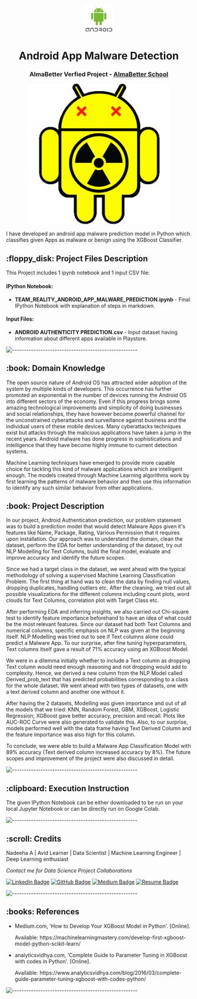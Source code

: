 <p align="center"> 
  <img src="img/android-logo-transparent-png-svg-vector-2.png" alt="Android Logo" width="80px" height="80px">
</p>
<h1 align="center"> Android App Malware Detection </h1>
<h3 align="center"> AlmaBetter Verfied Project - <a href="https://www.almabetter.com/"> AlmaBetter School </a> </h5>

<p align="center"> 
<img src="gif/android_malware_by_deiby_ybied-d3jae40.gif" alt="Animated gif Android Malware" height="382px">
</p>

<p>I have developed an android app malware prediction model in Python which classifies given Apps as malware or benign using the XGBoost Classifier.</p>

<h2> :floppy_disk: Project Files Description</h2>

<p>This Project includes 1 ipynb notebook and 1 input CSV file:</p>
<h4>IPython Notebook:</h4>
<ul>
  <li><b>TEAM_REALITY_ANDROID_APP_MALWARE_PREDICTION.ipynb</b> - Final IPython Notebook with explanation of steps in markdown.</li>
  
</ul>

<h4>Input Files:</h4>
<ul>
  <li><b>ANDROID AUTHENTICITY PREDICTION.csv</b> - Input dataset having information about different apps available in Playstore.</li>
  
</ul>



![-----------------------------------------------------](https://raw.githubusercontent.com/andreasbm/readme/master/assets/lines/rainbow.png)

<h2> :book: Domain Knowledge</h2>

<p>The open source nature of Android OS has attracted wider adoption of the system by multiple kinds of developers. This occurrence has further promoted an exponential in the number of devices running the Android OS into different sectors of the economy. Even if this progress brings some amazing technological improvements and simplicity of doing businesses and social relationships, they have however become powerful channel for the unconstrained cyberattacks and surveillance against business and the individual users of these mobile devices. Many cyberattacks techniques exist but attacks through the malicious applications have taken a jump in the recent years. Android malware has done progress in sophistications and intelligence that they have become highly immune to current detection systems. 

Machine Learning techniques have emerged to provide more capable choice for tackling this kind of malware applications which are intelligent enough. The models created through Machine Learning algorithms work by first learning the patterns of malware behavior and then use this information to identify any such similar behavior from other applications. 
</p>

<h2> :book: Project Description</h2>

<p>In our project, Android Authentication prediction, our problem statement was to build a prediction model that would detect Malware Apps given it's features like Name, Package, Rating, Various Permission that it requires upon installation. Our approach was to understand the domain, clean the dataset, perform the EDA for better understanding of the dataset, try out NLP Modelling for Text Columns, build the final model, evaluate and improve accuracy and  identify the future scopes.

Since we had a target class in the dataset, we went ahead with the typical methodology of solving a supervised Machine Learning Classification Problem. The first thing at hand was to clean the data by finding null values, dropping duplicates, handling outliers etc. After the cleaning, we tried out all possible visualizations for the different columns including count plots, word clouds for Text Columns, correlation plot with Target Class etc. 

After performing EDA and inferring insights, we also carried out Chi-square test to identify feature importance beforehand to have an idea of what could be the most relevant features. Since our dataset had both Text Columns and numerical columns, specific emphasis on NLP was given at the beginning itself. NLP Modelling was tried out to see if Text columns alone could predict a Malware App. To our surprise, after fine tuning hyperparameters, Text columns itself gave a result of 71% accuracy using an XGBoost Model. 

We were in a dilemma initially whether to include a Text column as dropping Text column would need enough reasoning and not dropping would add to complexity. Hence, we derived a new column from the NLP Model called Derived_prob_text that has predicted probabilities corresponding to a class for the whole dataset. We went ahead with two types of datasets, one with a text derived column and another one without it.

After having the 2 datasets, Modelling was given importance and out of all the models that we tried: KNN, Random Forest, GBM, XGBoost, Logistic Regression; XGBoost gave better accuracy, precision and recall. Plots like AUC-ROC Curve were also generated to validate this. Also, to our surprise, models performed well with the data frame having Text Derived Column and the feature importance was also high for this column.

To conclude, we were able to build a Malware App Classification Model with 89% accuracy (Text derived column increased accuracy by 8%). The future scopes and improvement of the project were also discussed in detail.
 
</p>

![-----------------------------------------------------](https://raw.githubusercontent.com/andreasbm/readme/master/assets/lines/rainbow.png)

<h2> :clipboard: Execution Instruction</h2>

<p>The given IPython Notebook can be either downloaded to be run on your local Jupyter Notebook or can be directly run on Google Colab.</p>


![-----------------------------------------------------](https://raw.githubusercontent.com/andreasbm/readme/master/assets/lines/rainbow.png)

<!-- CREDITS -->
<h2 id="credits"> :scroll: Credits</h2>

 Nadeeha A | Avid Learner | Data Scientist | Machine Learning Engineer | Deep Learning enthusiast

<p> <i> Contact me for Data Science Project Collaborations</i></p>


[![LinkedIn Badge](https://img.shields.io/badge/LinkedIn-0077B5?style=for-the-badge&logo=linkedin&logoColor=white)](https://www.linkedin.com/in/nadeeha-salam/)
[![GitHub Badge](https://img.shields.io/badge/GitHub-100000?style=for-the-badge&logo=github&logoColor=white)](https://github.com/nadeeha/)
[![Medium Badge](https://img.shields.io/badge/Medium-1DA1F2?style=for-the-badge&logo=medium&logoColor=white)](https://nadeehasalam.medium.com/)
[![Resume Badge](https://img.shields.io/badge/resume-0077B5?style=for-the-badge&logo=resume&logoColor=white)](https://drive.google.com/file/d/1r4EeJQC1L90OQMseyxWXhBiRyYT7Sdfb/view?usp=sharing)


![-----------------------------------------------------](https://raw.githubusercontent.com/andreasbm/readme/master/assets/lines/rainbow.png)
<h2> :books: References</h2>
<ul>
  <li><p>Medium.com, 'How to Develop Your XGBoost Model in Python'. [Online].</p>
      <p>Available: https://machinelearningmastery.com/develop-first-xgboost-model-python-scikit-learn/</p>
  </li>
  <li><p>analyticsvidhya.com, 'Complete Guide to Parameter Tuning in XGBoost with codes in Python'. [Online].</p>
      <p>Available: https://www.analyticsvidhya.com/blog/2016/03/complete-guide-parameter-tuning-xgboost-with-codes-python/</p>
  </li>
  
</ul>

![-----------------------------------------------------](https://raw.githubusercontent.com/andreasbm/readme/master/assets/lines/rainbow.png)

